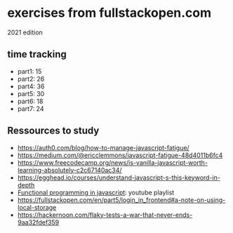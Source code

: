 # exercises from fullstackopen.com

2021 edition

## time tracking

- part1: 15
- part2: 26
- part4: 36
- part5: 30
- part6: 18
- part7: 24

## Ressources to study

- https://auth0.com/blog/how-to-manage-javascript-fatigue/
- https://medium.com/@ericclemmons/javascript-fatigue-48d4011b6fc4
- https://www.freecodecamp.org/news/is-vanilla-javascript-worth-learning-absolutely-c2c67140ac34/
- https://egghead.io/courses/understand-javascript-s-this-keyword-in-depth
- [Functional programming in javascript](https://www.youtube.com/playlist?list=PL0zVEGEvSaeEd9hlmCXrk5yUyqUag-n84): youtube playlist
- https://fullstackopen.com/en/part5/login_in_frontend#a-note-on-using-local-storage
- https://hackernoon.com/flaky-tests-a-war-that-never-ends-9aa32fdef359
